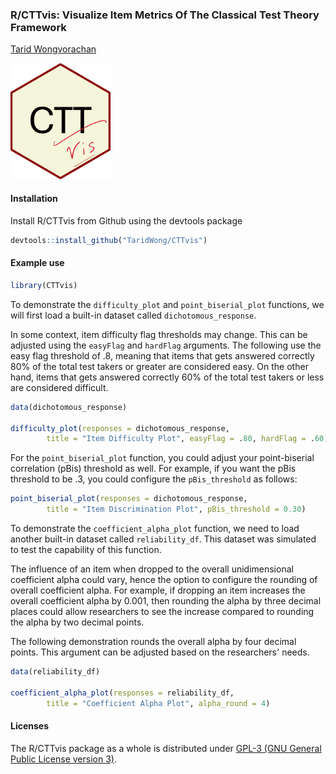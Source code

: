 ### R/CTTvis: Visualize Item Metrics Of The Classical Test Theory Framework
[Tarid Wongvorachan](https://taridwong.github.io/)

<img src="https://github.com/TaridWong/CTTvis/blob/main/hexlogo.png" alt="A hexagon logo with writing CTTvis" width="160" />

#### Installation
Install R/CTTvis from Github using the devtools package
```r
devtools::install_github("TaridWong/CTTvis")
```

#### Example use
```r
library(CTTvis)
```
To demonstrate the `difficulty_plot` and `point_biserial_plot` functions, we will first load a built-in dataset called `dichotomous_response`.

In some context, item difficulty flag thresholds may change. This can be adjusted using the `easyFlag` and `hardFlag` arguments. 
The following use the easy flag threshold of .8, meaning that items that gets answered correctly 80% of the total test takers or greater are considered easy. 
On the other hand, items that gets answered correctly 60% of the total test takers or less are considered difficult.

```r
data(dichotomous_response)

difficulty_plot(responses = dichotomous_response, 
		title = "Item Difficulty Plot", easyFlag = .80, hardFlag = .60)
```
For the `point_biserial_plot` function, you could adjust your point-biserial correlation (pBis) threshold as well. 
For example, if you want the pBis threshold to be .3, you could configure the `pBis_threshold` as follows:

```r
point_biserial_plot(responses = dichotomous_response, 
		title = "Item Discrimination Plot", pBis_threshold = 0.30)
```
To demonstrate the `coefficient_alpha_plot` function, we need to load another built-in dataset called `reliability_df`. 
This dataset was simulated to test the capability of this function.

The influence of an item when dropped to the overall unidimensional coefficient alpha could vary, hence the option to configure the rounding of overall coefficient alpha. 
For example, if dropping an item increases the overall coefficient alpha by 0.001, then rounding the alpha by three decimal places could allow researchers to see the increase compared to rounding the alpha by two decimal points.

The following demonstration rounds the overall alpha by four decimal points. This argument can be adjusted based on the researchers' needs.

```r
data(reliability_df)

coefficient_alpha_plot(responses = reliability_df, 
		title = "Coefficient Alpha Plot", alpha_round = 4)
```

#### Licenses

The R/CTTvis package as a whole is distributed under
[GPL-3 (GNU General Public License version 3)](https://www.gnu.org/licenses/gpl-3.0.en.html).
